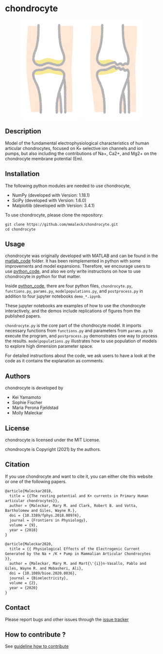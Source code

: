 # chondrocyte

<p align="center">
  <img src="https://github.com/mmaleck/chondrocyte/blob/master/docs/body_nankotsu.png" width="200">
  <img src="https://github.com/mmaleck/chondrocyte/blob/master/docs/body_nankotsu_suriheri.png" width="200">
</p>

## Description
Model of the fundamental electrophysiological characteristics of human articular chondrocytes, focused on K+ selective ion channels and ion pumps, but also including the contributions of Na+, Ca2+, and Mg2+ on the chondrocyte membrane potential (Em). 

## Installation

The following python modules are needed to use chondrocyte, 

* NumPy (developed with Version: 1.18.1)
* SciPy (developed with Version: 1.6.0)
* Matplotlib (developed with Version: 3.4.1)

To use chondrocyte, please clone the repository:

```
git clone https://github.com/mmaleck/chondrocyte.git
cd chondrocyte
```

## Usage

chondrocyte was originally developed with MATLAB and can be found in the [matlab_code](matlab_code) folder. It has been reimplemented in python with some improvements and model expansions.
Therefore, we encourage users to use [python_code](python_code), and also we only write instructions on how to use chondrocyte in python for that matter. 

Inside [python_code](python_code), there are four python files, `chondrocyte.py`, `functions.py`, `params.py`, `modelpopulations.py`, and `postprocess.py` in addition to four jupyter notebooks `demo_*.ipynb`. 

These jupyter notebooks are examples of how to use the chondrocyte interactively, and the demos include replications of figures from the published papers. 

`chondrocyte.py` is the core part of the chondrocyte model. 
It imports necessary functions from `functions.py` and parameters from `params.py` to execute the program, and `postprocess.py` demonstrates one way to process the results. `modelpopulations.py` illustrates how to use population of models to explore high dimension parameter space. 

For detailed instructions about the code, we ask users to have a look at the code as it contains the explanation as comments.

## Authors
chondrocyte is developed by

  * Kei Yamamoto 
  * Sophie Fischer 
  * Maria Perona Fjeldstad 
  * Molly Maleckar 

## License

chondrocyte is licensed under the MIT License.

chondrocyte is Copyright (2021) by the authors.

## Citation

If you use chondrocyte and want to cite it, you can either cite this website or one of the following papers.

```
@article{Maleckar2018,
  title = {{The resting potential and K+ currents in Primary Human articular chondrocytes}},
  author = {Maleckar, Mary M. and Clark, Robert B. and Votta, Bartholomew and Giles, Wayne R.},
  doi = {10.3389/fphys.2018.00974},
  journal = {Frontiers in Physiology},
  volume = {9},
  year = {2018}
}
```

```
@article{Maleckar2020,
  title = {{ Physiological Effects of the Electrogenic Current Generated by the Na + /K + Pump in Mammalian Articular Chondrocytes }},
  author = {Maleckar, Mary M. and Mart{\'{i}}n-Vasallo, Pablo and Giles, Wayne R. and Mobasheri, Ali},
  doi = {10.1089/bioe.2020.0036},
  journal = {Bioelectricity},
  volume = {2},
  year = {2020}
}
```

## Contact

Please report bugs and other issues through the [issue tracker](https://github.com/mmaleck/chondrocyte/issues)

## How to contribute ?

See [guideline how to contribute](docs/CONTRIBUTING.md)



